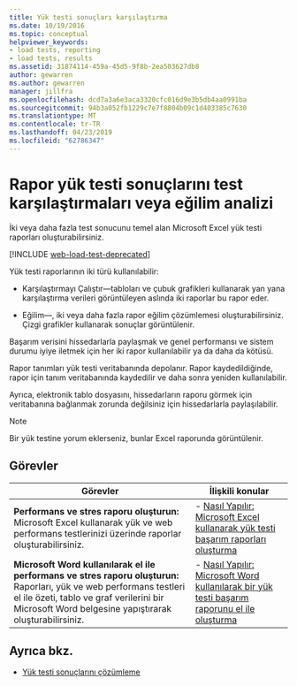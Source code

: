 ```yaml
---
title: Yük testi sonuçları karşılaştırma
ms.date: 10/19/2016
ms.topic: conceptual
helpviewer_keywords:
- load tests, reporting
- load tests, results
ms.assetid: 31874114-459a-45d5-9f8b-2ea503627db8
author: gewarren
ms.author: gewarren
manager: jillfra
ms.openlocfilehash: dcd7a3a6e3aca3320cfc016d9e3b5db4aa0991ba
ms.sourcegitcommit: 94b3a052fb1229c7e7f8804b09c1d403385c7630
ms.translationtype: MT
ms.contentlocale: tr-TR
ms.lasthandoff: 04/23/2019
ms.locfileid: "62786347"
---
```

# <a name="report-load-tests-results-for-test-comparisons-or-trend-analysis"></a>Rapor yük testi sonuçlarını test karşılaştırmaları veya eğilim analizi

İki veya daha fazla test sonucunu temel alan Microsoft Excel yük testi raporları oluşturabilirsiniz.

[!INCLUDE [web-load-test-deprecated](includes/web-load-test-deprecated.md)]

Yük testi raporlarının iki türü kullanılabilir:

- Karşılaştırmayı Çalıştır&mdash;tabloları ve çubuk grafikleri kullanarak yan yana karşılaştırma verileri görüntüleyen aslında iki raporlar bu rapor eder.

- Eğilim&mdash;, iki veya daha fazla rapor eğilim çözümlemesi oluşturabilirsiniz. Çizgi grafikler kullanarak sonuçlar görüntülenir.

Başarım verisini hissedarlarla paylaşmak ve genel performansı ve sistem durumu iyiye iletmek için her iki rapor kullanılabilir ya da daha da kötüsü.

Rapor tanımları yük testi veritabanında depolanır. Rapor kaydedildiğinde, rapor için tanım veritabanında kaydedilir ve daha sonra yeniden kullanılabilir.

Ayrıca, elektronik tablo dosyasını, hissedarların raporu görmek için veritabanına bağlanmak zorunda değilsiniz için hissedarlarla paylaşılabilir.

> [!NOTE]
> Bir yük testine yorum eklerseniz, bunlar Excel raporunda görüntülenir.

## <a name="tasks"></a>Görevler

|Görevler|İlişkili konular|
|-|-|
|**Performans ve stres raporu oluşturun:** Microsoft Excel kullanarak yük ve web performans testlerinizi üzerinde raporlar oluşturabilirsiniz.|- [Nasıl Yapılır: Microsoft Excel kullanarak yük testi başarım raporları oluşturma](../test/how-to-create-load-test-performance-reports-using-microsoft-excel.md)|
|**Microsoft Word kullanılarak el ile performans ve stres raporu oluşturun:** Raporları, yük ve web performans testleri el ile özeti, tablo ve graf verilerini bir Microsoft Word belgesine yapıştırarak oluşturabilirsiniz.|- [Nasıl Yapılır: Microsoft Word kullanılarak bir yük testi başarım raporunu el ile oluşturma](../test/how-to-manually-create-a-load-test-performance-report-using-microsoft-word.md)|

## <a name="see-also"></a>Ayrıca bkz.

- [Yük testi sonuçlarını çözümleme](../test/analyze-load-test-results-using-the-load-test-analyzer.md)